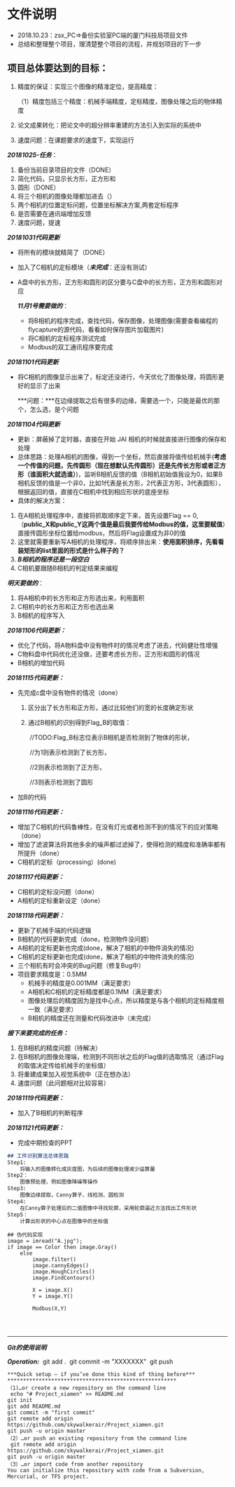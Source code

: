 # 文件说明

* 2018.10.23：zsx_PC=>备份实验室PC端的厦门科技局项目文件
* 总结和整理整个项目，理清楚整个项目的流程，并规划项目的下一步

## 项目总体要达到的目标：

1. 精度的保证：实现三个图像的精准定位，提高精度：

   （1）精度包括三个精度：机械手端精度，定标精度，图像处理之后的物体精度

2. 论文成果转化：把论文中的超分辨率重建的方法引入到实际的系统中

3. 速度问题：在课题要求的速度下，实现运行



***20181025-任务***：

1. 备份当前目录项目的文件（DONE）
2. 简化代码，只显示长方形，正方形和
3. 圆形（DONE）
4. 将三个相机的图像处理都加进去（）
5. 两个相机的位置定标问题，位置坐标解决方案,两套定标程序
6. 是否需要在通讯端增加反馈
7. 速度问题，提速



***20181031代码更新***

* 将所有的模块就精简了（DONE）

* 加入了C相机的定标模块（***未完成***：还没有测试）

* A盘中的长方形，正方形和圆形的区分要与C盘中的长方形，正方形和圆形对应

  ***11月1号需要做的***：

  * 将B相机的程序完成，查找代码，保存图像，处理图像(需要查看编程的flycapture的源代码，看看如何保存图片加载图片)
  * 将C相机的定标程序测试完成
  * Modbus的双工通讯程序要完成

***20181101代码更新***

* 将C相机的图像显示出来了，标定还没进行，今天优化了图像处理，将圆形更好的显示了出来

  ***问题：***在边缘提取之后有很多的边缘，需要选一个，只能是最优的那个，怎么选，是个问题

***20181104代码更新***

* 更新：屏蔽掉了定时器，直接在开始 JAI 相机的时候就直接进行图像的保存和处理
* 总体思路：处理A相机的图像，得到一个坐标，然后直接将值传给机械手(**考虑一个传值的问题，先传圆形（现在想默认先传圆形）还是先传长方形或者正方形（谁面积大就选谁）**)，监听B相机反馈的值（B相机初始值我设为0，如果B相机反馈的值是一个非0，比如1代表是长方形，2代表正方形，3代表圆形），根据返回的值，直接在C相机中找到相应形状的底座坐标
* 具体的解决方案：

1. 在A相机处理程序中，直接将抓取顺序定下来，首先设置Flag == 0,（**public_X和public_Y这两个值是最后我要传给Modbus的值，这里要赋值**）直接传圆形坐标位置给modbus，然后将Flag设置成为非0的值
2. 这里就需要重新写A相机的处理程序，将顺序排出来：**使用面积排序，先看看装矩形的list里面的形式是什么样子的？**
3. ***B相机的程序还是一段空白***
4. C相机要跟随B相机的判定结果来编程

***明天要做的***：

1. 将A相机中的长方形和正方形选出来，利用面积
2. C相机中的长方形和正方形也选出来
3. B相机的程序写入

***20181106代码更新：***

* 优化了代码，将A物料盘中没有物件时的情况考虑了进去，代码健壮性增强
* C物料盘中代码优化还没做，还要考虑长方形，正方形和圆形的情况
* B相机的增加代码

***20181115代码更新：***

* 先完成c盘中没有物件的情况（done）

  1. 区分出了长方形和正方形，通过比较他们的宽的长度确定形状

  2. 通过B相机的识别得到Flag_B的取值：

     ​		 //TODO:Flag_B标志位表示B相机是否检测到了物体的形状，

     ​                //为1则表示检测到了长方形，

     ​                //2则表示检测到了正方形，

     ​                //3则表示检测到了圆形

* 加B的代码

***20181116代码更新：***

* 增加了C相机的代码鲁棒性，在没有灯光或者检测不到的情况下的应对策略（done）
* 增加了滤波算法将其他多余的噪声都过滤掉了，使得检测的精度和准确率都有所提升（done）
* C相机的定标（processing）(done)

***20181117代码更新：***

* C相机的定标没问题（done）
* A相机的定标重新设定（done）

***20181118代码更新：***

* 更新了机械手端的代码逻辑
* B相机的代码更新完成（done，检测物件没问题）
* A相机的定标更新也完成(done，解决了相机的中物件消失的情况)
* C相机的定标更新也完成(done，解决了相机的中物件消失的情况)
* 三个相机有时会冲突的Bug问题（修复Bug中）
* 项目要求精度是：0.5MM
  * 机械手的精度是0.001MM（满足要求）
  * A相机和C相机的定标精度都是0.1MM（满足要求）
  * 图像处理后的精度因为是找中心点，所以精度是与各个相机的定标精度相一致（满足要求）
  * B相机的精度还在测量和代码改进中（未完成）

***接下来要完成的任务：***

1. 在B相机的精度问题（待解决）
2. 在B相机的图像处理端，检测到不同形状之后的Flag值的选取情况（通过Flag的取值决定传给机械手的坐标值）
3. 将重建成果加入视觉系统中（正在想办法）
4. 速度问题（此问题相对比较容易）



***20181119代码更新：***

* 加入了B相机的判断程序

***20181121代码更新：***

* 完成中期检查的PPT

~~~markdown
## 工件识别算法总体思路
Step1:
	将输入的图像转化成灰度图，为后续的图像处理减少运算量
Step2：
	图像预处理，例如图像降噪等操作
Step3:
	图像边缘提取，Canny算子、线检测、圆检测
Step4:
	在Canny算子处理后的二值图像中寻找轮廓，采用轮廓逼近方法找出工件形状
Step5：
	计算出形状的中心点在图像中的坐标值

~~~



~~~pseudocode
## 伪代码实现
image = imread("A.jpg");
if image == Color then image.Gray()
	else 
		image.filter()
		image.cannyEdges()
		image.HoughCircles()
		image.FindContours()
		
		X = image.X()
		Y = image.Y()
	
		Modbus(X,Y)
		
		


~~~







---

***Git的使用说明***

***Operation:***
​	git add .
​	git commit -m "XXXXXXX"
​	git push 

~~~git
***Quick setup — if you’ve done this kind of thing before***
******************************************************
（1)…or create a new repository on the command line
 echo "# Project_xiamen" >> README.md
git init
git add README.md
git commit -m "first commit"
git remote add origin https://github.com/skywalkerair/Project_xiamen.git
git push -u origin master
（2）…or push an existing repository from the command line
 git remote add origin https://github.com/skywalkerair/Project_xiamen.git
git push -u origin master
（3）…or import code from another repository
You can initialize this repository with code from a Subversion, Mercurial, or TFS project.


~~~

